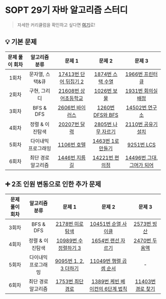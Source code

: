 # SOPT 29기 자바 알고리즘 스터디

> 자세한 커리큘럼을 확인하고 싶다면 [여기](https://comfortable-plywood-962.notion.site/3988a8b3ea1942f7bd6a332248678587?v=f5ab1c66fa1942a2bab75223d53389e0)로!

## 💡 기본 문제
|문제 풀이 회차|알고리즘 분류|문제 1|문제 2|문제 3|
|:---:|:---:|:---:|:---:|:---:|
|1회차|문자열, 스택&큐|[17413번 단어 뒤집기 2](https://www.acmicpc.net/problem/17413)|[1874번 스택 수열](https://www.acmicpc.net/problem/1874)|[1966번 프린터 큐](https://www.acmicpc.net/problem/1966)|
|2회차|구현, 그리디|[21608번 상어초등학교](https://www.acmicpc.net/problem/21608)|[1026번 보물](https://www.acmicpc.net/problem/1026)|[1931번 회의실배정](https://www.acmicpc.net/problem/1931)|
|3회차|BFS & DFS|[2606번 바이러스](https://www.acmicpc.net/problem/2606)|[1260번 DFS와 BFS](https://www.acmicpc.net/problem/1260)|[14502번 연구소](https://www.acmicpc.net/problem/14502)|
|4회차|정렬 & 이진탐색|[20207번 달력](https://www.acmicpc.net/problem/20207)|[2805번 나무 자르기](https://www.acmicpc.net/problem/2805)|[2110번 공유기 설치](https://www.acmicpc.net/problem/2110)|
|5회차|다이내믹 프로그래밍|[1106번 호텔](https://www.acmicpc.net/problem/1106)|[1463번 1로 만들기](https://www.acmicpc.net/problem/1463)|[9251번 LCS](https://www.acmicpc.net/problem/9251)|
|6회차|최단 경로 알고리즘|[1446번 지름길](https://www.acmicpc.net/problem/1446)|[14221번 편의점](https://www.acmicpc.net/problem/14221)|[14496번 그대, 그머가 되어](https://www.acmicpc.net/problem/14496)|

## ➕ 2조 인원 변동으로 인한 추가 문제
|문제 풀이 회차|알고리즘 분류|문제 1|문제 2|문제 3|
|:---:|:---:|:---:|:---:|:---:|
|3회차|BFS & DFS|[2178번 미로 탐색](https://www.acmicpc.net/problem/2178)|[10451번 순열 사이클](https://www.acmicpc.net/problem/10451)|[2573번 빙산](https://www.acmicpc.net/problem/2573)|
|4회차|정렬 & 이진탐색|[10989번 수 정렬하기 3](https://www.acmicpc.net/problem/10989)|[1654번 랜선 자르기](https://www.acmicpc.net/problem/1654)|[2470번 두 용액](https://www.acmicpc.net/problem/2470)|
|5회차|다이내믹 프로그래밍|[9095번 1, 2, 3 더하기](https://www.acmicpc.net/problem/9095)|[11049번 행렬 곱셈 순서](https://www.acmicpc.net/problem/11049)|-|
|6회차|최단 경로 알고리즘|[1753번 최단경로](https://www.acmicpc.net/problem/1753)|[1389번 케빈 베이컨의 6단계 법칙](https://www.acmicpc.net/problem/1389)|[11403번 경로 찾기](https://www.acmicpc.net/problem/11403)|
